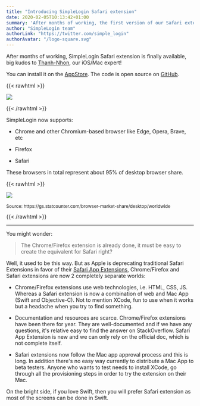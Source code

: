 ```yaml
---
title: "Introducing SimpleLogin Safari extension"
date: 2020-02-05T10:13:42+01:00
summary: 'After months of working, the first version of our Safari extension is finally available!'
author: "SimpleLogin team"
authorLink: "https://twitter.com/simple_login"
authorAvatar: "/logo-square.svg"
---
```


After months of working, SimpleLogin Safari extension is finally available, big kudos to [Thanh-Nhon](/about), our iOS/Mac expert!

You can install it on the [AppStore](https://apps.apple.com/us/app/simplelogin/id1494051017?mt=12&fbclid=IwAR0M0nnEKgoieMkmx91TSXrtcScj7GouqRxGgXeJz2un_5ydhIKlbAI79Io). The code is open source on [GitHub](https://github.com/simple-login/mac-app).

{{< rawhtml >}}
<p align="left">
    <img src="/blog/safari-extension.png" class="img-fluid" style="max-height: 250px">
</p>
{{< /rawhtml >}}

SimpleLogin now supports:

- Chrome and other Chromium-based browser like Edge, Opera, Brave, etc

- Firefox
- Safari

These browsers in total represent about 95% of desktop browser share.

{{< rawhtml >}}
<div class="w-lg-80">
<p align="left">
    <img src="/blog/browser-share.png" class="img-fluid">
</p>
<p style="font-size: 12px" class="text-center">Source: https://gs.statcounter.com/browser-market-share/desktop/worldwide</p>
</div>
{{< /rawhtml >}}

---

You might wonder:

> The Chrome/Firefox extension is already done, it must be easy to create the equivalent for Safari right?

Well, it used to be this way. But as Apple is deprecating traditional Safari Extensions in favor of their [Safari App Extensions](https://developer.apple.com/documentation/safariservices/safari_app_extensions), Chrome/Firefox and Safari extensions are now 2 completely separate worlds:

- Chrome/Firefox extensions use web technologies, i.e. HTML, CSS, JS. Whereas a Safari extension is now a combination of web and Mac App (Swift and Objective-C). Not to mention XCode, fun to use when it works but a headache when you try to find something.

- Documentation and resources are scarce. Chrome/Firefox extensions have been there for year. They are well-documented and if we have any questions, it's relative easy to find the answer on StackOverflow. Safari App Extension is new and we can only rely on the official doc, which is not complete itself.

- Safari extensions now follow the Mac app approval process and this is long. In addition there's no easy way currently to distribute a Mac App to beta testers. Anyone who wants to test needs to install XCode, go through all the provisioning steps in order to try the extension on their Mac.

On the bright side, if you love Swift, then you will prefer Safari extension as most of the screens can be done in Swift.

